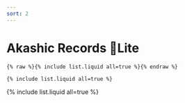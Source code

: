```yaml
---
sort: 2
---
```


# Akashic Records 🍌Lite

```
{% raw %}{% include list.liquid all=true %}{% endraw %}

{% include list.liquid all=true %}
```

{% include list.liquid all=true %}
